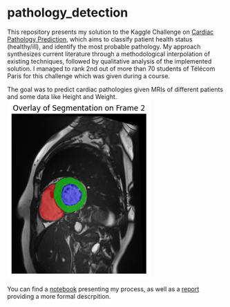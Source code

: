 # pathology_detection

This repository presents my solution to the Kaggle Challenge on [Cardiac Pathology Prediction](https://www.kaggle.com/competitions/ima-205-challenge-2025/leaderboard), which aims to classify patient health status (healthy/ill), and identify the most probable pathology. My approach synthesizes current literature through a methodological interpolation of existing techniques, followed by qualitative analysis of the implemented solution. I managed to rank 2nd out of more than 70 students of Télécom Paris for this challenge which was given during a course.

The goal was to predict cardiac pathologies given MRIs of different patients and some data like Height and Weight.
![Texte alternatif](img/overlay1.png)

You can find a [notebook](final.ipynb) presenting my process, as well as a [report](Repoert_IM05.pdf) providing a more formal descrpition.

